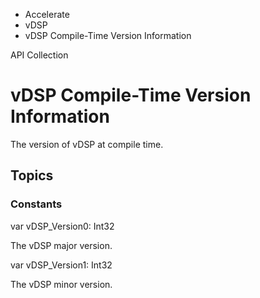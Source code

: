 

- Accelerate
- vDSP
-  vDSP Compile-Time Version Information 

API Collection

# vDSP Compile-Time Version Information

The version of vDSP at compile time.

## Topics

### Constants

var vDSP_Version0: Int32

The vDSP major version.

var vDSP_Version1: Int32

The vDSP minor version.

